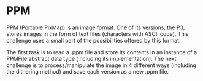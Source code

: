 # PPM

PPM (Portable PixMap) is an image format. One of its versions, the P3, stores images in the form of text files (characters with ASCII code). This challenge uses a small part of the possibilities offered by this format.

The first task is to read a .ppm file and store its contents in an instance of a PPMFile abstract data type (including its implementation). The next challenge is to process/manipulate the image in 4 different ways (including the dithering method) and save each version as a new .ppm file.

